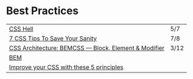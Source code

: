 # Best Practices

|  |  |
| :--- | :--- |
| [CSS Hell](https://csshell.dev/) | 5/7 |
| [7 CSS Tips To Save Your Sanity](https://dev.to/okeeffed/7-css-tips-to-save-your-sanity-2a44?utm_source=digest_mailer&utm_medium=email&utm_campaign=digest_email) | 7/8 |
| [CSS Architecture: BEMCSS — Block, Element & Modifier](https://medium.com/@mjtweaver/css-architecture-bemcss-block-element-modifier-e642bd0f4218) | 3/12 |
| [BEM](http://getbem.com/) |  |
| [Improve your CSS with these 5 principles](https://dev.to/prototyp/improve-your-css-with-these-5-principles-35jd) |  |

